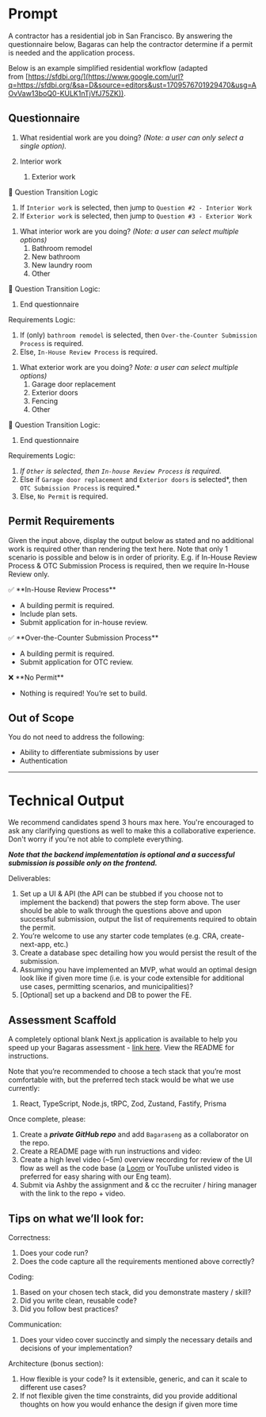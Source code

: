 # **Prompt**

A contractor has a residential job in San Francisco. By answering the questionnaire below, Bagaras can help the contractor determine if a permit is needed and the application process. 

Below is an example simplified residential workflow (adapted from [https://sfdbi.org/](https://www.google.com/url?q=https://sfdbi.org/&sa=D&source=editors&ust=1709576701929470&usg=AOvVaw13boQ0-KULK1nTjVfJ75ZK)).

## Questionnaire

1. What residential work are you doing? *(Note: a user can only select a single option).*

1. Interior work
    1. Exterior work

<aside>
🔀 Question Transition Logic

1. If `Interior work` is selected, then jump to `Question #2 - Interior Work` 
2. If `Exterior work` is selected, then jump to `Question #3 - Exterior Work`
</aside>

1. What interior work are you doing? *(Note: a user can select multiple options)*
    1. Bathroom remodel
    2. New bathroom
    3. New laundry room
    4. Other

<aside>
🔀 Question Transition Logic:

1. End questionnaire

Requirements Logic:

1. If (only) `bathroom remodel` is selected, then `Over-the-Counter Submission Process` is required. 
2. Else, `In-House Review Process` is required.
</aside>

1. What exterior work are you doing? *Note: a user can select multiple options)*
    1. Garage door replacement
    2. Exterior doors
    3. Fencing
    4. Other

<aside>
🔀 Question Transition Logic:

1. End questionnaire

Requirements Logic:

1. *If `Other` is selected, then `In-house Review Process` is required.*
2. Else if `Garage door replacement` and `Exterior doors` is selected*, then `OTC Submission Process` is required.*  
3. Else,  `No Permit` is required. 
</aside>

## Permit Requirements

Given the input above, display the output below as stated and no additional work is required other than rendering the text here. Note that only 1 scenario is possible and below is in order of priority.  E.g. if In-House Review Process & OTC Submission Process is required, then we require In-House Review only.

<aside>
✅ **In-House Review Process**

- A building permit is required.
- Include plan sets.
- Submit application for in-house review.
</aside>

<aside>
✅ **Over-the-Counter Submission Process**

- A building permit is required.
- Submit application for OTC review.
</aside>

<aside>
❌ **No Permit**

- Nothing is required! You’re set to build.
</aside>

## Out of Scope

You do not need to address the following:

- Ability to differentiate submissions by user
- Authentication

---

# Technical Output

We recommend candidates spend 3 hours max here. You're encouraged to ask any clarifying questions as well to make this a collaborative experience. Don't worry if you're not able to complete everything.

***Note that the backend implementation is optional and a successful submission is possible only on the frontend.*** 

Deliverables:

1. Set up a UI & API (the API can be stubbed if you choose not to implement the backend) that powers the step form above. The user should be able to walk through the questions above and upon successful submission, output the list of requirements required to obtain the permit.
2. You’re welcome to use any starter code templates (e.g. CRA, create-next-app, etc.)
3. Create a database spec detailing how you would persist the result of the submission.
4. Assuming you have implemented an MVP, what would an optimal design look like if given more time (i.e. is your code extensible for additional use cases, permitting scenarios, and municipalities)?
5. [Optional] set up a backend and DB to power the FE.

## Assessment Scaffold

A completely optional blank Next.js application is available to help you speed up your Bagaras assessment - [link here](https://www.google.com/url?q=https://drive.google.com/file/d/1FDQAt6sjbaVQWW19P7LTWgOZyfODgL1w/view?usp%3Dsharing&sa=D&source=editors&ust=1709576701934756&usg=AOvVaw18QZA4v1lkQ2gt-cx9kzR9). View the README for instructions.

Note that you’re recommended to choose a tech stack that you’re most comfortable with, but the preferred tech stack would be what we use currently:

1. React, TypeScript, Node.js, tRPC, Zod, Zustand, Fastify, Prisma

Once complete, please:

1. Create a ***private GitHub repo*** and add `Bagaraseng` as a collaborator on the repo.
2. Create a README page with run instructions and video:
3. Create a high level video (~5m) overview recording for review of the UI flow as well as the code base (a [Loom](https://www.google.com/url?q=https://loom.com/&sa=D&source=editors&ust=1709576701935682&usg=AOvVaw3BkpfIBQsq9vBTsLEYG6kY) or YouTube unlisted video is preferred for easy sharing with our Eng team).
4. Submit via Ashby the assignment and & cc the recruiter / hiring manager with the link to the repo + video.

## Tips on what we’ll look for:

Correctness:

1. Does your code run?
2. Does the code capture all the requirements mentioned above correctly?

Coding:

1. Based on your chosen tech stack, did you demonstrate mastery / skill?
2. Did you write clean, reusable code?
3. Did you follow best practices?

Communication:

1. Does your video cover succinctly and simply the necessary details and decisions of your implementation?

Architecture (bonus section):

1. How flexible is your code? Is it extensible, generic, and can it scale to different use cases?
2. If not flexible given the time constraints, did you provide additional thoughts on how you would enhance the design if given more time